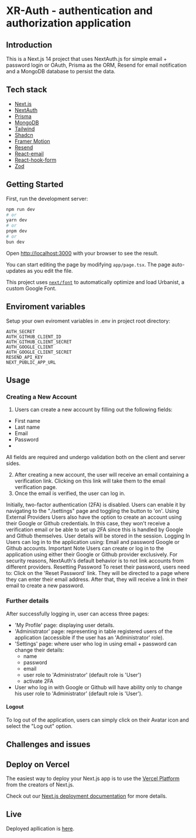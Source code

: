 # XR-Auth - authentication and authorization application

## Introduction

This is a Next.js 14 project that uses NextAuth.js for simple email + password login or OAuth, Prisma as the ORM, Resend for email notification and a MongoDB database to persist the data.


## Tech stack

- [Next.js](https://nextjs.org/docs)
- [NextAuth](https://authjs.dev/getting-started/introduction)
- [Prisma](https://www.prisma.io/docs)
- [MongoDB](https://www.mongodb.com)
- [Tailwind](https://tailwindcss.com/docs/installation)
- [Shadcn](https://ui.shadcn.com/docs)
- [Framer Motion](https://www.framer.com/motion)
- [Resend](https://resend.com/docs/introduction)
- [React-email](https://react.email/docs/introduction)
- [React-hook-form](https://react-hook-form.com)
- [Zod](https://zod.dev)


## Getting Started

First, run the development server:

```bash
npm run dev
# or
yarn dev
# or
pnpm dev
# or
bun dev
```

Open [http://localhost:3000](http://localhost:3000) with your browser to see the result.

You can start editing the page by modifying `app/page.tsx`. The page auto-updates as you edit the file.

This project uses [`next/font`](https://nextjs.org/docs/basic-features/font-optimization) to automatically optimize and load Urbanist, a custom Google Font.

## Enviroment variables

Setup your own eviroment variables in .env in project root directory:

```DATABASE_URL
AUTH_SECRET
AUTH_GITHUB_CLIENT_ID 
AUTH_GITHUB_CLIENT_SECRET
AUTH_GOOGLE_CLIENT
AUTH_GOOGLE_CLIENT_SECRET
RESEND_API_KEY
NEXT_PUBLIC_APP_URL
```

## Usage

### Creating a New Account
1. Users can create a new account by filling out the following fields:
- First name
- Last name
- Email
- Password
- 
All fields are required and undergo validation both on the client and server sides.

2. After creating a new account, the user will receive an email containing a verification link. Clicking on this link will take them to the email verification page.
3. Once the email is verified, the user can log in.
   
Initially, two-factor authentication (2FA) is disabled.
Users can enable it by navigating to the "./settings" page and toggling the button to 'on'.
Using External Providers
Users also have the option to create an account using their Google or Github credentials.
In this case, they won't receive a verification email or be able to set up 2FA since this is handled by Google and Github themselves.
User details will be stored in the session.
Logging In
Users can log in to the application using:
Email and password
Google or Github accounts.
Important Note
Users can create or log in to the application using either their Google or Github provider exclusively.
For security reasons, NextAuth's default behavior is to not link accounts from different providers.
Resetting Password
To reset their password, users need to:
Click on the 'Reset Password' link.
They will be directed to a page where they can enter their email address.
After that, they will receive a link in their email to create a new password.


### Further details
After successfully logging in, user can access three pages:
- 'My Profile' page: displaying user details.
- 'Administrator' page: representing in table registered users of the application (accessible if the user has an 'Administrator' role).
- 'Settings' page: where user who log in using email + password can change their details:
  - name
  - password
  - email
  - user role to 'Administrator' (default role is 'User')
  - activate 2FA
-  User who log in with Google or Github will have ability only to change his user role to 'Administrator' (default role is 'User').

#### Logout
To log out of the application, users can simply click on their Avatar icon and select the "Log out" option.

## Challenges and issues

## Deploy on Vercel

The easiest way to deploy your Next.js app is to use the [Vercel Platform](https://vercel.com/new?utm_medium=default-template&filter=next.js&utm_source=create-next-app&utm_campaign=create-next-app-readme) from the creators of Next.js.

Check out our [Next.js deployment documentation](https://nextjs.org/docs/deployment) for more details.

## Live 

Deployed apllication is [here](https://xr-auth.vercel.app).
